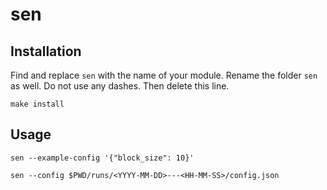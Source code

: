 # sen

## Installation

Find and replace `sen` with the name of your module. Rename the folder `sen` as well. Do not use any dashes. Then delete this line.

```
make install
```

## Usage

```
sen --example-config '{"block_size": 10}'
```

```
sen --config $PWD/runs/<YYYY-MM-DD>---<HH-MM-SS>/config.json
```
